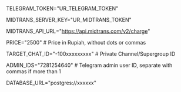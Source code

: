 TELEGRAM_TOKEN="UR_TELEGRAM_TOKEN"

MIDTRANS_SERVER_KEY="UR_MIDTRANS_TOKEN"

MIDTRANS_API_URL="https://api.midtrans.com/v2/charge"

PRICE="2500" # Price in Rupiah, without dots or commas

TARGET_CHAT_ID="-100xxxxxxxxx" # Private Channel/Supergroup ID

ADMIN_IDS="7281254640" # Telegram admin user ID, separate with commas if more than 1

DATABASE_URL="postgres://xxxxxx"
